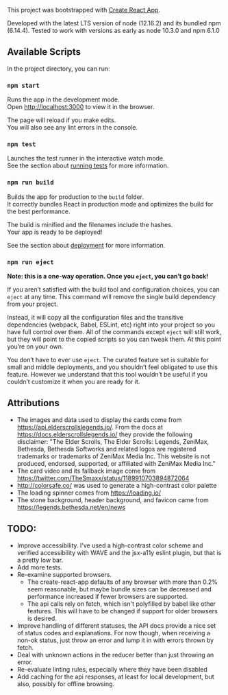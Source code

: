 This project was bootstrapped with [Create React App](https://github.com/facebook/create-react-app).

Developed with the latest LTS version of node (12.16.2) and its bundled npm (6.14.4).  Tested to work with versions as early as node 10.3.0 and npm 6.1.0

## Available Scripts

In the project directory, you can run:

### `npm start`

Runs the app in the development mode.<br />
Open [http://localhost:3000](http://localhost:3000) to view it in the browser.

The page will reload if you make edits.<br />
You will also see any lint errors in the console.

### `npm test`

Launches the test runner in the interactive watch mode.<br />
See the section about [running tests](https://facebook.github.io/create-react-app/docs/running-tests) for more information.

### `npm run build`

Builds the app for production to the `build` folder.<br />
It correctly bundles React in production mode and optimizes the build for the best performance.

The build is minified and the filenames include the hashes.<br />
Your app is ready to be deployed!

See the section about [deployment](https://facebook.github.io/create-react-app/docs/deployment) for more information.

### `npm run eject`

**Note: this is a one-way operation. Once you `eject`, you can’t go back!**

If you aren’t satisfied with the build tool and configuration choices, you can `eject` at any time. This command will remove the single build dependency from your project.

Instead, it will copy all the configuration files and the transitive dependencies (webpack, Babel, ESLint, etc) right into your project so you have full control over them. All of the commands except `eject` will still work, but they will point to the copied scripts so you can tweak them. At this point you’re on your own.

You don’t have to ever use `eject`. The curated feature set is suitable for small and middle deployments, and you shouldn’t feel obligated to use this feature. However we understand that this tool wouldn’t be useful if you couldn’t customize it when you are ready for it.

## Attributions
- The images and data used to display the cards come from https://api.elderscrollslegends.io/.  From the docs at https://docs.elderscrollslegends.io/ they provide the following disclaimer: "The Elder Scrolls, The Elder Scrolls: Legends, ZeniMax, Bethesda, Bethesda Softworks and related logos are registered trademarks or trademarks of ZeniMax Media Inc. This website is not produced, endorsed, supported, or affiliated with ZeniMax Media Inc."
- The card video and its fallback image come from https://twitter.com/TheSmaxx/status/1189910703894872064
- http://colorsafe.co/ was used to generate a high-contrast color palette
- The loading spinner comes from https://loading.io/
- The stone background, header background, and favicon came from https://legends.bethesda.net/en/news

## TODO:
- Improve accessibility.  I've used a high-contrast color scheme and verified accessibility with WAVE and the jsx-a11y eslint plugin, but that is a pretty low bar.
- Add more tests.
- Re-examine supported browsers.
  - The create-react-app defaults of any browser with more than 0.2% seem reasonable, but maybe bundle sizes can be decreased and performance increased if fewer browsers are supported.
  - The api calls rely on fetch, which isn't polyfilled by babel like other features.  This will have to be changed if support for older browsers is desired.
- Improve handling of different statuses, the API docs provide a nice set of status codes and explanations.  For now though, when receiving a non-ok status, just throw an error and lump it in with errors thrown by fetch.
- Deal with unknown actions in the reducer better than just throwing an error.
- Re-evaluate linting rules, especially where they have been disabled
- Add caching for the api responses, at least for local development, but also, possibly for offline browsing.